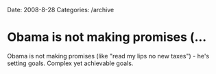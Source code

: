 Date: 2008-8-28
Categories: /archive

# Obama is not making promises (...

Obama is not making promises (like "read my lips no new taxes") - he's setting goals. Complex yet achievable goals.
